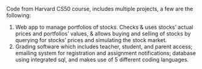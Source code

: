 Code from Harvard CS50 course, includes multiple projects, a few are the following:
1. Web app to manage portfolios of stocks. Checks & uses stocks’ actual prices and portfolios’ values, & allows buying and selling of stocks by querying for stocks’ prices and simulating the stock market.
2. Grading software which includes teacher, student, and parent access; emailing system for registration and assignment notifications; database using integrated sql, and makes use of 5 different coding languages.
